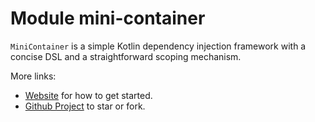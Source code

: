
# Module mini-container

`MiniContainer` is a simple Kotlin dependency injection framework with a concise DSL and a straightforward scoping mechanism.

More links:

* [Website](https://jbrunton.github.io/mini-container/) for how to get started.
* [Github Project](https://github.com/jbrunton/mini-container) to star or fork.